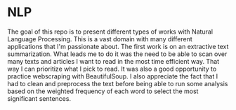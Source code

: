 # NLP
The goal of this repo is to present different types of works with Natural Language Processing. This is a vast domain with many different applications that I'm passionate about. 
The first work is on an extractive text summarization. What leads me to do it was the need to be able to scan over many texts and articles I want to read in the most time efficient way. That way I can prioritize what I pick to read. It was also a good opportunity to practice webscraping with BeautifulSoup.
I also appreciate the fact that I had to clean and preprocess the text before being able to run some analysis based on the weighted frequency of each word to select the most significant sentences. 
